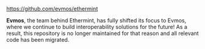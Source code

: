 https://github.com/evmos/ethermint


**Evmos**, the team behind Ethermint, has fully shifted its focus to Evmos, where we continue to build interoperability solutions for the future! As a result, this repository is no longer maintained for that reason and all relevant code has been migrated.